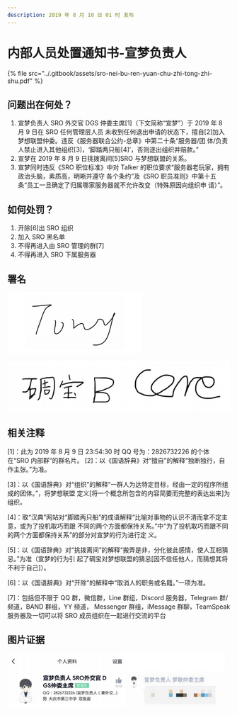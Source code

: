 ```yaml
---
description: 2019 年 8 月 10 日 01 时 发布
---
```


# 内部人员处置通知书-宣梦负责人

{% file src="../.gitbook/assets/sro-nei-bu-ren-yuan-chu-zhi-tong-zhi-shu.pdf" %}

## 问题出在何处？

1. 宣梦负责人 SRO 外交官 DGS 仲委主席\[1\]（下文简称“宣梦”）于 2019 年 8 月 9 日在 SRO 任何管理层人员 未收到任何退出申请的状态下，擅自\[2\]加入梦想联盟仲委。违反《服务器联合公约-总章》中第二十条“服务器/团 体/负责人禁止进入其他组织\[3\]，‘脚踏两只船\[4\]’，否则逐出组织并赔款。”
2. 宣梦在 2019 年 8 月 9 日挑拨离间\[5\]SRO 与梦想联盟的关系。
3. 宣梦同时违反《SRO 职位标准》中对 Talker 的职位要求“服务器老玩家，拥有政治头脑，素质高，明晰并遵守 各个条约”及《SRO 职员准则》中第十五条“员工一旦确定了归属哪家服务器就不允许改变（特殊原因向组织申 请）”。

## 如何处罚？

1. 开除\[6\]出 SRO 组织
2. 加入 SRO 黑名单
3. 不得再进入由 SRO 管理的群\[7\]
4. 不得再进入 SRO 下属服务器

## 署名

![SRO &#x8D1F;&#x8D23;&#x4EBA;&#xFF1A;Tony](../.gitbook/assets/qq-jie-tu-20191215140057.png)

![ SRO &#x5E38;&#x59D4;&#xFF1A;&#x7889;&#x5B9D;&#x3001;&#x6838;&#x5FC3;](../.gitbook/assets/qq-jie-tu-20191215140052.png)

## 相关注释

\[1\]：此为 2019 年 8 月 9 日 23:54:30 时 QQ 号为：2826732226 的个体在“SRO 内部群”的群名片。 \[2\]：以《国语辞典》对“擅自”的解释“独断独行，自作主张。”为准。

\[3\]：以《国语辞典》对“组织”的解释“一群人为达特定目标，经由一定的程序所组成的团体。”，将梦想联盟 定义\[将一个概念所包含的内容简要而完整的表达出来\]为组织。

\[4\]：取“汉典”网站对“脚踏两只船”的成语解释“比喻对事物的认识不清而拿不定主意，或为了投机取巧而跟 不同的两个方面都保持关系。”中“为了投机取巧而跟不同的两个方面都保持关系”的部分对宣梦的行为进行定 义。

\[5\]：以《国语辞典》对“挑拨离间”的解释“搬弄是非，分化彼此感情，使人互相猜忌。”为准（宣梦的行为引 起了碉宝对梦想联盟的猜忌\[因不信任他人，而猜想其将不利于自己\]）。

\[6\]：以《国语辞典》对“开除”的解释中“取消人的职务或名籍。”一项为准。

\[7\]：包括但不限于 QQ 群，微信群，Line 群组，Discord 服务器，Telegram 群/频道，BAND 群组，YY 频道， Messenger 群组，iMessage 群聊，TeamSpeak 服务器及一切可以将 SRO 成员组织在一起进行交流的平台

## 图片证据

![](../.gitbook/assets/qq-jie-tu-20191215140044.png)

